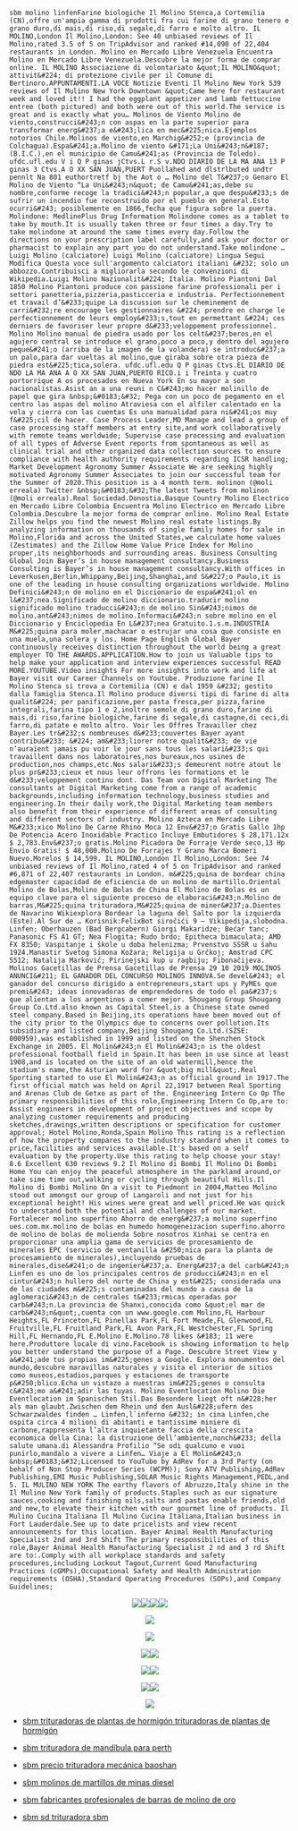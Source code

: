 
```
sbm molino linfenFarine biologiche Il Molino Stenca,a Cortemilia (CN),offre un'ampia gamma di prodotti fra cui farine di grano tenero e grano duro,di mais,di riso,di segale,di farro e molto altro. IL MOLINO,London Il Molino,London: See 40 unbiased reviews of Il Molino,rated 3.5 of 5 on TripAdvisor and ranked #14,090 of 22,404 restaurants in London. Molino en Mercado Libre Venezuela Encuentra Molino en Mercado Libre Venezuela.Descubre la mejor forma de comprar online. IL MOLINO Associazione di volontariato &quot;IL MOLINO&quot; attivit&#224; di protezione civile per il Comune di Bertinoro.APPUNTAMENTI.LA VOCE Notizie Eventi Il Mulino New York 539 reviews of Il Mulino New York Downtown &quot;Came here for restaurant week and loved it!! I had the eggplant appetizer and lamb fettuccine entree (both pictured) and both were out of this world.The service is great and is exactly what you… Molinos de Viento Molino de viento,construcci&#243;n con aspas en la parte superior para transformar energ&#237;a e&#243;lica en mec&#225;nica.Ejemplos notorios Chile.Molinos de viento,en Marchig&#252;e (provincia de Colchagua).Espa&#241;a.Molino de viento &#171;La Uni&#243;n&#187; (B.I.C.),en el municipio de Camu&#241;as (Provincia de Toledo). ufdc.ufl.edu V i Q P ginas jCtvs.L r.S v.NDO DIARIO DE LA MA ANA 13 P ginas 3 Ctvs.A O XX SAN JUAN,PUERT Puollahed and dlstrlbuted undtr pennlt Na 801 euthortretf bj the Aot o … Molino del T&#237;o Genaro El Molino de Viento “La Uni&#243;n&quot; de Camu&#241;as,debe su nombre,conforme recoge la tradici&#243;n popular,a que despu&#233;s de sufrir un incendio fue reconstruido por el pueblo en general.Esto ocurri&#243; posiblemente en 1866,fecha que figura sobre la puerta. Molindone: MedlinePlus Drug Information Molindone comes as a tablet to take by mouth.It is usually taken three or four times a day.Try to take molindone at around the same times every day.Follow the directions on your prescription label carefully,and ask your doctor or pharmacist to explain any part you do not understand.Take molindone … Luigi Molino (calciatore) Luigi Molino (calciatore) Lingua Segui Modifica Questa voce sull'argomento calciatori italiani &#232; solo un abbozzo.Contribuisci a migliorarla secondo le convenzioni di Wikipedia.Luigi Molino Nazionalit&#224; Italia. Molino Piantoni Dal 1850 Molino Piantoni produce con passione farine professionali per i settori panetteria,pizzeria,pasticceria e industria. Perfectionnement et travail d’&#233;quipe La discussion sur le cheminement de carri&#232;re encourage les gestionnaires &#224; prendre en charge le perfectionnement de leurs employ&#233;s,tout en permettant &#224; ces derniers de favoriser leur propre d&#233;veloppement professionnel. Molino Molino manual de piedra usado por los celt&#237;beros,en el agujero central se introduce el grano,poco a poco,y dentro del agujero peque&#241;o (arriba de la imagen de la volandera) se introduc&#237;a un palo,para dar vueltas al molino,que giraba sobre otra pieza de piedra est&#225;tica,solera. ufdc.ufl.edu Q P ginas Ctvs.EL DIARIO DE NDO LA MA ANA A O XX SAN JUAN,PUERTO RICO.i i Treinta y cuatro portorrique A os procesados en Nueva York En su mayor a son nacionalistas.Asist an a una reuni n C&#243;mo hacer molinillo de papel que gira &nbsp;&#0183;&#32; Pega con un poco de pegamento en el centro las aspas del molino Atraviesa con el alfiler calentado en la vela y cierra con las cuentas Es una manualidad para ni&#241;os muy f&#225;cil de hacer. Case Process Leader,MD Manage and lead a group of case processing staff members at entry site,and work collaboratively with remote teams worldwide; Supervise case processing and evaluation of all types of Adverse Event reports from spontaneous as well as clinical trial and other organized data collection sources to ensure compliance with health authority requirements regarding ICSR handling; Market Development Agronomy Summer Associate We are seeking highly motivated Agronomy Summer Associates to join our successful team for the Summer of 2020.This position is a 4 month term. molinon (@moli erreala) Twitter &nbsp;&#0183;&#32;The latest Tweets from molinon (@moli erreala).Real Sociedad.Donostia,Basque Country Molino Electrico en Mercado Libre Colombia Encuentra Molino Electrico en Mercado Libre Colombia.Descubre la mejor forma de comprar online. Molino Real Estate Zillow helps you find the newest Molino real estate listings.By analyzing information on thousands of single family homes for sale in Molino,Florida and across the United States,we calculate home values (Zestimates) and the Zillow Home Value Price Index for Molino proper,its neighborhoods and surrounding areas. Business Consulting Global Join Bayer’s in house management consultancy.Business Consulting is Bayer’s in house management consultancy.With offices in Leverkusen,Berlin,Whippany,Beijing,Shanghai,and S&#227;o Paulo,it is one of the leading in house consulting organizations worldwide. Molino Definici&#243;n de molino en el Diccionario de espa&#241;ol en l&#237;nea.Significado de molino diccionario.traducir molino significado molino traducci&#243;n de molino Sin&#243;nimos de molino,ant&#243;nimos de molino.Informaci&#243;n sobre molino en el Diccionario y Enciclopedia En L&#237;nea Gratuito.1.s.m.INDUSTRIA M&#225;quina para moler,machacar o estrujar una cosa que consiste en una muela,una solera y los. Home Page English Global Bayer continuously receives distinction throughout the world being a great employer TO THE AWARDS.APPLICATION.How to join us Valuable tips to help make your application and interview experiences successful READ MORE.YOUTUBE.Video insights For more insights into work and life at Bayer visit our Career Channels on Youtube. Produzione farine Il Molino Stenca si trova a Cortemilia (CN) e dal 1959 &#232; gestito dalla famiglia Stenca.Il Molino produce diversi tipi di farine di alta qualit&#224; per panificazione,per pasta fresca,per pizza,farine integrali,farina tipo 1 e 2,inoltre semole di grano duro,farine di mais,di riso,farine biologiche,farine di segale,di castagne,di ceci,di farro,di patate e molto altro. Voir les Offres Travailler chez Bayer.Les tr&#232;s nombreuses d&#233;couvertes Bayer ayant contribu&#233; &#224; am&#233;liorer notre qualit&#233; de vie n’auraient jamais pu voir le jour sans tous les salari&#233;s qui travaillent dans nos laboratoires,nos bureaux,nos usines de production,nos champs,etc.Nos salari&#233;s demeurent notre atout le plus pr&#233;cieux et nous leur offrons les formations et le d&#233;veloppement continu dont. Das Team von Digital Marketing The consultants at Digital Marketing come from a range of academic backgrounds,including information technology,business studies and engineering.In their daily work,the Digital Marketing team members also benefit from their experience of different areas of consulting and different sectors of industry. Molino Azteca en Mercado Libre M&#233;xico Molino De Carne Rhino Moca 12 Env&#237;o Gratis Gallo 1hp De Potencia Acero Inoxidable Practico Incluye Embutidores $ 28,171.12x $ 2,783.Env&#237;o gratis.Molino Picadora De Forraje Verde seco,13 Hp Envio Gratis! $ 48,000.Molino De Forrajes Y Grano Marca Bomeri Nuevo.Morelos $ 14,599. IL MOLINO,London Il Molino,London: See 74 unbiased reviews of Il Molino,rated 4 of 5 on TripAdvisor and ranked #6,871 of 22,407 restaurants in London. m&#225;quina de bordear china edgemaster capacidad de eficiencia de un molino de martillo.Oriental Molino de Bolas,Molino de Bolas de China El Molino de Bolas es un equipo clave para el siguiente proceso de elaboraci&#243;n.Molino de barras,M&#225;quina trituradora,M&#225;quina de miner&#237;a.Dientes de Navarino Wikiexplora Bordear la laguna del Salto por la izquierda (Este).Al Sur de … Korisnik:FelixBot siročići 9 — Vikipedija,slobodna. Linfen; Oberhauzen (Bad Bergcabern) Giorgi Makaridze; Bećar tanc; Panasonic FS A1 GT; Nea Flogita; Rudo brdo; Epitheca bimaculata; AMD FX 8350; Vaspitanje i škole u doba helenizma; Prvenstvo SSSR u šahu 1924.Manastir Svetog Simona Kožara; Religija u Grčkoj; Amstrad CPC 5512; Natalija Marković; Pirinejski kup u ragbiju; Fibonačijeva. Molinos Gacetillas de Prensa Gacetillas de Prensa 29 10 2019 MOLINOS ANUNCI&#211; EL GANADOR DEL CONCURSO MOLINOS INNOVA.Se devel&#243; el ganador del concurso dirigido a entrepreneurs,start ups y PyMEs que premi&#243; ideas innovadoras de emprendedores de todo el pa&#237;s que alientan a los argentinos a comer mejor. Shougang Group Shougang Group Co.Ltd.also known as Capital Steel,is a Chinese state owned steel company.Based in Beijing,its operations have been moved out of the city prior to the Olympics due to concerns over pollution.Its subsidiary and listed company,Beijing Shougang Co.Ltd.(SZSE: 000959),was established in 1999 and listed on the Shenzhen Stock Exchange in 2005. El Molin&#243;n El Molin&#243;n is the oldest professional football field in Spain.It has been in use since at least 1908,and is located on the site of an old watermill,hence the stadium's name,the Asturian word for &quot;big mill&quot;.Real Sporting started to use El Molin&#243;n as official ground in 1917.The first official match was held on April 22,1917 between Real Sporting and Arenas Club de Getxo as part of the. Engineering Intern Co Op The primary responsibilities of this role,Engineering Intern Co Op,are to: Assist engineers in development of project objectives and scope by analyzing customer requirements and producing sketches,drawings,written descriptions or specification for customer approval; Hotel Molino,Ronda,Spain Molino This rating is a reflection of how the property compares to the industry standard when it comes to price,facilities and services available.It's based on a self evaluation by the property.Use this rating to help choose your stay! 8.6 Excellent 630 reviews 9.2 Il Molino di Bombi Il Molino Di Bombi Home You can enjoy the peaceful atmosphere in the parkland around,or take sime time out,walking or cycling through beautiful Hills.Il Molino di Bombi Molino On a visit to Piedmont in 2004,Matteo Molino stood out amongst our group of Langaroli and not just for his exceptional height! His wines were great and well priced.He was quick to understand both the potential and challenges of our market. Fortalecer molino superfino Ahorro de energ&#237;a molino superfino ues.com.mx.molino de bolas en humedo homogeneizacion superfino.ahorro de molino de bolas de molienda Sobre nosotros Xinhai se centra en proporcionar una amplia gama de servicios de procesamiento de minerales EPC (servicio de ventanilla &#250;nica para la planta de procesamiento de minerales),incluyendo pruebas de minerales,dise&#241;o de ingenier&#237;a. Energ&#237;a del carb&#243;n Linfen es uno de los principales centros de producci&#243;n en el cintur&#243;n hullero del norte de China y est&#225; considerada una de las ciudades m&#225;s contaminadas del mundo a causa de la aglomeraci&#243;n de centrales t&#233;rmicas operadas por carb&#243;n.La provincia de Shanxi,conocida como &quot;el mar de carb&#243;n&quot;,cuenta con un www.google.com Molino,FL Harbour Heights,FL Princeton,FL Pinellas Park,FL Fort Meade,FL Glenwood,FL Fruitville,FL Fruitland Park,FL Avon Park,FL Westchester,FL Spring Hill,FL Hernando,FL E.Molino E.Molino.78 likes &#183; 11 were here.Produttore locale di vino.Facebook is showing information to help you better understand the purpose of a Page. Descubre Street View y a&#241;ade tus propias im&#225;genes a Google. Explora monumentos del mundo,descubre maravillas naturales y visita el interior de sitios como museos,estadios,parques y estaciones de transporte p&#250;blico.Echa un vistazo a nuestras im&#225;genes o consulta c&#243;mo a&#241;adir las tuyas. Molino Eventlocation Molino Die Eventlocation im Spanischen Stil.Das Besondere liegt oft n&#228;her als man glaubt.Zwischen dem Rhein und den Ausl&#228;ufern des Schwarzwaldes finden … Linfen,l`inferno &#232; in cina Linfen,che ospita circa 4 milioni di abitanti e tantissime miniere di carbone,rappresenta l’altra inquietante faccia della crescita economica della Cina: la distruzione dell’ambiente,nonch&#233; della salute umana.di Alessandra Profilio “Se odi qualcuno e vuoi punirlo,mandalo a vivere a Linfen… Viaje a El Molin&#243;n &nbsp;&#0183;&#32;Licensed to YouTube by AdRev for a 3rd Party (on behalf of Non Stop Producer Series (WCPM)); Sony ATV Publishing,AdRev Publishing,EMI Music Publishing,SOLAR Music Rights Management,PEDL,and 5. IL MULINO NEW YORK The earthy flavors of Abruzzo,Italy shine in the Il Mulino New York family of products.Staples such as our signature sauces,cooking and finishing oils,salts and pastas enable friends,old and new,to elevate their kitchen with our gourmet line of products. Il Mulino Cucina Italiana Il Mulino Cucina Italiana,Italian business in Fort Lauderdale.See up to date pricelists and view recent announcements for this location. Bayer Animal Health Manufacturing Specialist 2nd and 3rd Shift The primary responsibilities of this role,Bayer Animal Health Manufacturing Specialist 2 nd and 3 rd Shift are to:.Comply with all workplace standards and safety procedures,including Lockout Tagout,Current Good Manufacturing Practices (cGMPs),Occupational Safety and Health Administration requirements (OSHA),Standard Operating Procedures (SOPs),and Company Guidelines; 
```

<div align="center">

<a href="https://es-mill.shibang-china.com/github&k=sbm+molino+linfen"><img src="https://static.shibang-china.com/es/mill/index.jpg"></a><a href="https://es-mill.shibang-china.com/materials.htmlgithub&k=sbm+molino+linfen"><img src="https://static.shibang-china.com/es/mill/materials.jpg"></a><a href="https://es-mill.shibang-china.com/about.htmlgithub&k=sbm+molino+linfen"><img src="https://static.shibang-china.com/es/mill/about.jpg"></a><a href="https://es-mill.shibang-china.com/contact.htmlgithub&k=sbm+molino+linfen"><img src="https://static.shibang-china.com/es/mill/contact.jpg"></a>

<a href="https://es-mill.shibang-china.com/github&k=sbm+molino+linfen"><img src="https://static.shibang-china.com/es/mill/banner.jpg"></a>

<a href="https://swt.shibang-china.com/github&k=sbm+molino+linfen"><img src="https://static.shibang-china.com/es/mill/chat.jpg"></a>

<a href="https://es-mill.shibang-china.com/products/vertical-roller-mill.htmlgithub&k=sbm+molino+linfen"><img src="https://static.shibang-china.com/es/mill/vertical.jpg"></a><a href="https://es-mill.shibang-china.com/products/raymond-mill.htmlgithub&k=sbm+molino+linfen"><img src="https://static.shibang-china.com/es/mill/raymond.jpg"></a>

<a href="https://es-mill.shibang-china.com/products/ultrafine-grinding-mill.htmlgithub&k=sbm+molino+linfen"><img src="https://static.shibang-china.com/es/mill/ultrafine.jpg"></a><a href="https://es-mill.shibang-china.com/products/trapezium-grinding-mill.htmlgithub&k=sbm+molino+linfen"><img src="https://static.shibang-china.com/es/mill/trapezium.jpg"></a>

<a href="https://es-mill.shibang-china.com/products/ball-mill.htmlgithub&k=sbm+molino+linfen"><img src="https://static.shibang-china.com/es/mill/ball.jpg"></a><a href="https://es-mill.shibang-china.com/products/hammer-mill.htmlgithub&k=sbm+molino+linfen"><img src="https://static.shibang-china.com/es/mill/hammer.jpg"></a>

<a href="https://swt.shibang-china.com/github&k=sbm+molino+linfen"><img src="https://static.shibang-china.com/es/mill/case.jpg"></a>

</div>


* [sbm trituradoras de plantas de hormigón trituradoras de plantas de hormigón](sbm%20trituradoras%20de%20plantas%20de%20hormig%C3%B3n%20trituradoras%20de%20plantas%20de%20hormig%C3%B3n.md)

* [sbm trituradora de mandíbula para perth](sbm%20trituradora%20de%20mand%C3%ADbula%20para%20perth.md)

* [sbm precio trituradora mecánica baoshan](sbm%20precio%20trituradora%20mec%C3%A1nica%20baoshan.md)

* [sbm molinos de martillos de minas diesel](sbm%20molinos%20de%20martillos%20de%20minas%20diesel.md)

* [sbm fabricantes profesionales de barras de molino de oro](sbm%20fabricantes%20profesionales%20de%20barras%20de%20molino%20de%20oro.md)

* [sbm sd trituradora sbm](sbm%20sd%20trituradora%20sbm.md)